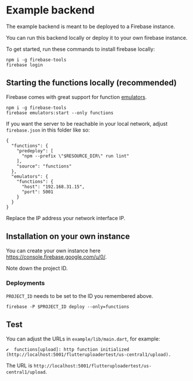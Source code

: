 # Example backend

The example backend is meant to be deployed to a Firebase instance.

You can run this backend locally or deploy it to your own firebase instance.

To get started, run these commands to install firebase locally:

```
npm i -g firebase-tools
firebase login
```

## Starting the functions locally (recommended)

Firebase comes with great support for function [emulators](https://firebase.google.com/docs/rules/emulator-setup).

```
npm i -g firebase-tools
firebase emulators:start --only functions
```

If you want the server to be reachable in your local network, adjust `firebase.json` in this folder like so:

```
{
  "functions": {
    "predeploy": [
      "npm --prefix \"$RESOURCE_DIR\" run lint"
    ],
    "source": "functions"
  },
  "emulators": {
    "functions": {
      "host": "192.168.31.15",
      "port": 5001
    }
  }
}
```

Replace the IP address your network interface IP.

## Installation on your own instance

You can create your own instance here https://console.firebase.google.com/u/0/.

Note down the project ID.

### Deployments

`PROJECT_ID` needs to be set to the ID you remembered above.

```
firebase -P $PROJECT_ID deploy --only=functions
```

## Test

You can adjust the URLs in `example/lib/main.dart`, for example:

```
✔  functions[upload]: http function initialized (http://localhost:5001/flutteruploadertest/us-central1/upload).
```

The URL is `http://localhost:5001/flutteruploadertest/us-central1/upload`.